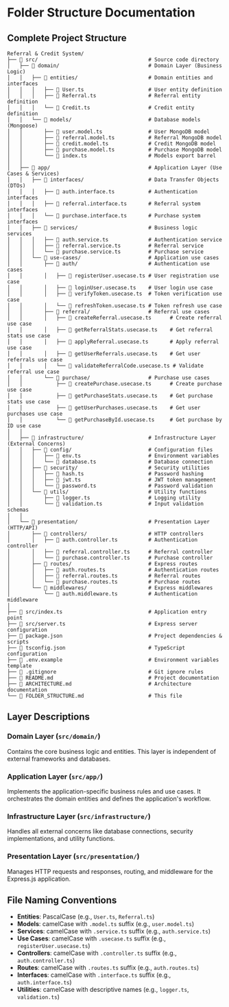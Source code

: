 # Folder Structure Documentation

## Complete Project Structure

```
Referral & Credit System/
├── 📁 src/                                    # Source code directory
│   ├── 📁 domain/                             # Domain Layer (Business Logic)
│   │   ├── 📁 entities/                       # Domain entities and interfaces
│   │   │   ├── 📄 User.ts                     # User entity definition
│   │   │   ├── 📄 Referral.ts                 # Referral entity definition
│   │   │   └── 📄 Credit.ts                   # Credit entity definition
│   │   └── 📁 models/                         # Database models (Mongoose)
│   │       ├── 📄 user.model.ts               # User MongoDB model
│   │       ├── 📄 referral.model.ts           # Referral MongoDB model
│   │       ├── 📄 credit.model.ts             # Credit MongoDB model
│   │       ├── 📄 purchase.model.ts           # Purchase MongoDB model
│   │       └── 📄 index.ts                    # Models export barrel
│   │
│   ├── 📁 app/                                # Application Layer (Use Cases & Services)
│   │   ├── 📁 interfaces/                     # Data Transfer Objects (DTOs)
│   │   │   ├── 📄 auth.interface.ts           # Authentication interfaces
│   │   │   ├── 📄 referral.interface.ts       # Referral system interfaces
│   │   │   └── 📄 purchase.interface.ts       # Purchase system interfaces
│   │   ├── 📁 services/                       # Business logic services
│   │   │   ├── 📄 auth.service.ts             # Authentication service
│   │   │   ├── 📄 referral.service.ts         # Referral service
│   │   │   └── 📄 purchase.service.ts         # Purchase service
│   │   └── 📁 use-cases/                      # Application use cases
│   │       ├── 📁 auth/                       # Authentication use cases
│   │       │   ├── 📄 registerUser.usecase.ts # User registration use case
│   │       │   ├── 📄 loginUser.usecase.ts    # User login use case
│   │       │   ├── 📄 verifyToken.usecase.ts  # Token verification use case
│   │       │   └── 📄 refreshToken.usecase.ts # Token refresh use case
│   │       ├── 📁 referral/                   # Referral use cases
│   │       │   ├── 📄 createReferral.usecase.ts      # Create referral use case
│   │       │   ├── 📄 getReferralStats.usecase.ts    # Get referral stats use case
│   │       │   ├── 📄 applyReferral.usecase.ts       # Apply referral use case
│   │       │   ├── 📄 getUserReferrals.usecase.ts    # Get user referrals use case
│   │       │   └── 📄 validateReferralCode.usecase.ts # Validate referral use case
│   │       └── 📁 purchase/                   # Purchase use cases
│   │           ├── 📄 createPurchase.usecase.ts      # Create purchase use case
│   │           ├── 📄 getPurchaseStats.usecase.ts    # Get purchase stats use case
│   │           ├── 📄 getUserPurchases.usecase.ts    # Get user purchases use case
│   │           └── 📄 getPurchaseById.usecase.ts     # Get purchase by ID use case
│   │
│   ├── 📁 infrastructure/                     # Infrastructure Layer (External Concerns)
│   │   ├── 📁 config/                         # Configuration files
│   │   │   ├── 📄 env.ts                      # Environment variables
│   │   │   └── 📄 database.ts                 # Database connection
│   │   ├── 📁 security/                       # Security utilities
│   │   │   ├── 📄 hash.ts                     # Password hashing
│   │   │   ├── 📄 jwt.ts                      # JWT token management
│   │   │   └── 📄 password.ts                 # Password validation
│   │   └── 📁 utils/                          # Utility functions
│   │       ├── 📄 logger.ts                   # Logging utility
│   │       └── 📄 validation.ts               # Input validation schemas
│   │
│   └── 📁 presentation/                       # Presentation Layer (HTTP/API)
│       ├── 📁 controllers/                    # HTTP controllers
│       │   ├── 📄 auth.controller.ts          # Authentication controller
│       │   ├── 📄 referral.controller.ts      # Referral controller
│       │   └── 📄 purchase.controller.ts      # Purchase controller
│       ├── 📁 routes/                         # Express routes
│       │   ├── 📄 auth.routes.ts              # Authentication routes
│       │   ├── 📄 referral.routes.ts          # Referral routes
│       │   └── 📄 purchase.routes.ts          # Purchase routes
│       └── 📁 middlewares/                    # Express middlewares
│           └── 📄 auth.middleware.ts          # Authentication middleware
│
├── 📄 src/index.ts                            # Application entry point
├── 📄 src/server.ts                           # Express server configuration
├── 📄 package.json                            # Project dependencies & scripts
├── 📄 tsconfig.json                           # TypeScript configuration
├── 📄 .env.example                            # Environment variables template
├── 📄 .gitignore                              # Git ignore rules
├── 📄 README.md                               # Project documentation
├── 📄 ARCHITECTURE.md                         # Architecture documentation
└── 📄 FOLDER_STRUCTURE.md                     # This file
```

## Layer Descriptions

### Domain Layer (`src/domain/`)

Contains the core business logic and entities. This layer is independent of external frameworks and databases.

### Application Layer (`src/app/`)

Implements the application-specific business rules and use cases. It orchestrates the domain entities and defines the application's workflow.

### Infrastructure Layer (`src/infrastructure/`)

Handles all external concerns like database connections, security implementations, and utility functions.

### Presentation Layer (`src/presentation/`)

Manages HTTP requests and responses, routing, and middleware for the Express.js application.

## File Naming Conventions

- **Entities**: PascalCase (e.g., `User.ts`, `Referral.ts`)
- **Models**: camelCase with `.model.ts` suffix (e.g., `user.model.ts`)
- **Services**: camelCase with `.service.ts` suffix (e.g., `auth.service.ts`)
- **Use Cases**: camelCase with `.usecase.ts` suffix (e.g., `registerUser.usecase.ts`)
- **Controllers**: camelCase with `.controller.ts` suffix (e.g., `auth.controller.ts`)
- **Routes**: camelCase with `.routes.ts` suffix (e.g., `auth.routes.ts`)
- **Interfaces**: camelCase with `.interface.ts` suffix (e.g., `auth.interface.ts`)
- **Utilities**: camelCase with descriptive names (e.g., `logger.ts`, `validation.ts`)

